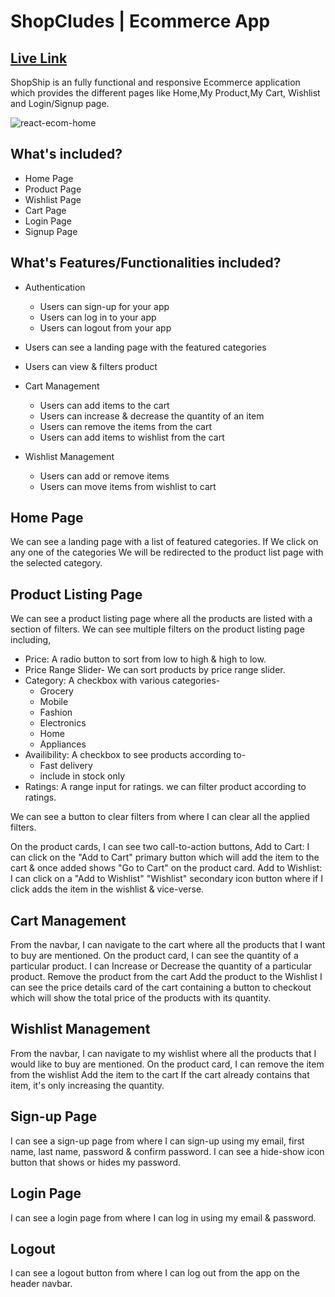 # ShopCludes | Ecommerce App

## [Live Link](https://shopcludes.vercel.app/)

ShopShip is an fully functional and responsive Ecommerce application which provides the different pages like Home,My Product,My Cart, Wishlist and Login/Signup page.

![react-ecom-home](https://user-images.githubusercontent.com/69681896/161981232-56981dbd-1ab5-4715-845f-28fbc5e40ffd.png)



## What's included?
- Home Page
- Product Page
- Wishlist Page
- Cart Page
- Login Page
- Signup Page

## What's Features/Functionalities included?

 - Authentication
      - Users can sign-up for your app
      - Users can log in to your app
      - Users can logout from your app

 - Users can see a landing page with the featured categories
 - Users can view & filters product
 - Cart Management
    - Users can add items to the cart
    - Users can increase & decrease the quantity of an item
    - Users can remove the items from the cart
    - Users can add items to wishlist from the cart
 - Wishlist Management
    - Users can add or remove items
    - Users can move items from wishlist to cart
 
 
## Home Page
We can see a landing page with a list of featured categories.
If We click on any one of the categories We will be redirected to the product list page with the selected category.

## Product Listing Page
We can see a product listing page where all the products are listed with a section of filters.
We can see multiple filters on the product listing page including,
  - Price: A radio button to sort from low to high & high to low.
  - Price Range Slider- We can sort products by price range slider.
  - Category: A checkbox with various categories-
    - Grocery
    - Mobile
    - Fashion
    - Electronics
    - Home
    - Appliances
  - Availibility: A checkbox to see products according to-
    - Fast delivery
    - include in stock only
  - Ratings: A range input for ratings. we can filter product according to ratings.

We can see a button to clear filters from where I can clear all the applied filters.

On the product cards, I can see two call-to-action buttons,
Add to Cart: I can click on the "Add to Cart" primary button which will add the item to the cart & once added shows "Go to Cart" on the product card.
Add to Wishlist: I can click on a "Add to Wishlist" "Wishlist" secondary icon button where if I click adds the item in the wishlist & vice-verse.

## Cart Management
From the navbar, I can navigate to the cart where all the products that I want to buy are mentioned.
On the product card,
I can see the quantity of a particular product.
I can Increase or Decrease the quantity of a particular product.
Remove the product from the cart
Add the product to the Wishlist
I can see the price details card of the cart containing a button to checkout which will show the total price of the products with its quantity.

## Wishlist Management
From the navbar, I can navigate to my wishlist where all the products that I would like to buy are mentioned.
On the product card,
I can remove the item from the wishlist
Add the item to the cart
If the cart already contains that item, it's only increasing the quantity.

## Sign-up Page
I can see a sign-up page from where I can sign-up using my email, first name, last name, password & confirm password.
I can see a hide-show icon button that shows or hides my password.

## Login Page
I can see a login page from where I can log in using my email & password.

## Logout
I can see a logout button from where I can log out from the app on the header navbar.

